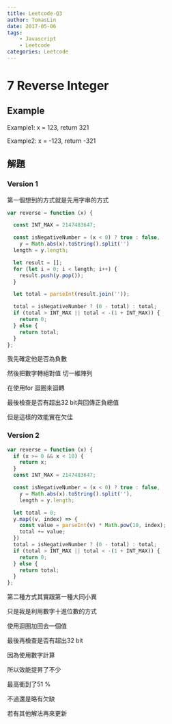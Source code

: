 ```yaml
---
title: Leetcode-Q3
author: TomasLin
date: 2017-05-06
tags:
    - Javascript
    - Leetcode
categories: Leetcode
---
```


# 7 Reverse Integer

## Example

Example1: x = 123, return 321

Example2: x = -123, return -321

## 解題

### Version 1

第一個想到的方式就是先用字串的方式

```js
var reverse = function (x) {

  const INT_MAX = 2147483647;

  const isNegativeNumber = (x < 0) ? true : false,
    y = Math.abs(x).toString().split('')
  length = y.length;

  let result = [];
  for (let i = 0; i < length; i++) {
    result.push(y.pop());
  }

  let total = parseInt(result.join(''));

  total = isNegativeNumber ? (0 - total) : total;
  if (total > INT_MAX || total < -(1 + INT_MAX)) {
    return 0;
  } else {
    return total;
  }
};
```

我先確定他是否為負數

然後把數字轉絕對值 切一維陣列

在使用for 迴圈來迴轉

最後檢查是否有超出32 bit與回傳正負總值

但是這樣的效能實在欠佳

### Version 2
```js
var reverse = function (x) {
  if (x >= 0 && x < 10) {
    return x;
  }
  const INT_MAX = 2147483647;

  const isNegativeNumber = (x < 0) ? true : false,
    y = Math.abs(x).toString().split(''),
    length = y.length;

  let total = 0;
  y.map((v, index) => {
    const value = parseInt(v) * Math.pow(10, index);
    total += value;
  })
  total = isNegativeNumber ? (0 - total) : total;
  if (total > INT_MAX || total < -(1 + INT_MAX)) {
    return 0;
  } else {
    return total;
  }
};
```

第二種方式其實跟第一種大同小異

只是我是利用數字十進位數的方式

使用迴圈加回去一個值

最後再檢查是否有超出32 bit

因為使用數字計算

所以效能提昇了不少

最高衝到了51 %

不過還是略有欠缺

若有其他解法再來更新

